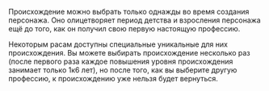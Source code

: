 Происхождение можно выбрать только однажды во время создания персонажа. Оно олицетворяет период детства и взросления персонажа ещё до того, как он получил свою первую настоящую профессию.

Некоторым расам доступны специальные уникальные для них происхождения. Вы можете выбирать происхождение несколько раз (после первого раза каждое повышения уровня происхождения занимает только 1к6 лет), но после того, как вы выберите другую профессию, к происхождению уже нельзя будет вернуться.
